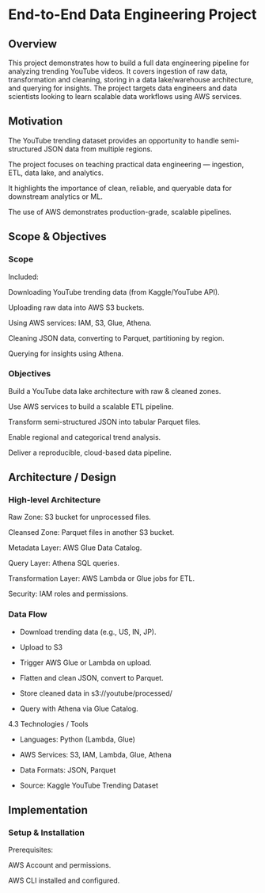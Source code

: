 # End-to-End Data Engineering Project
## Overview

This project demonstrates how to build a full data engineering pipeline for analyzing trending YouTube videos. It covers ingestion of raw data, transformation and cleaning, storing in a data lake/warehouse architecture, and querying for insights. The project targets data engineers and data scientists looking to learn scalable data workflows using AWS services.

## Motivation

The YouTube trending dataset provides an opportunity to handle semi-structured JSON data from multiple regions.

The project focuses on teaching practical data engineering — ingestion, ETL, data lake, and analytics.

It highlights the importance of clean, reliable, and queryable data for downstream analytics or ML.

The use of AWS demonstrates production-grade, scalable pipelines.

## Scope & Objectives
### Scope

Included:

Downloading YouTube trending data (from Kaggle/YouTube API).

Uploading raw data into AWS S3 buckets.

Using AWS services: IAM, S3, Glue, Athena.

Cleaning JSON data, converting to Parquet, partitioning by region.

Querying for insights using Athena.

### Objectives

Build a YouTube data lake architecture with raw & cleaned zones.

Use AWS services to build a scalable ETL pipeline.

Transform semi-structured JSON into tabular Parquet files.

Enable regional and categorical trend analysis.

Deliver a reproducible, cloud-based data pipeline.

## Architecture / Design
### High-level Architecture

Raw Zone: S3 bucket for unprocessed files.

Cleansed Zone: Parquet files in another S3 bucket.

Metadata Layer: AWS Glue Data Catalog.

Query Layer: Athena SQL queries.

Transformation Layer: AWS Lambda or Glue jobs for ETL.

Security: IAM roles and permissions.

### Data Flow

 - Download trending data (e.g., US, IN, JP).

 - Upload to S3

 - Trigger AWS Glue or Lambda on upload.

 - Flatten and clean JSON, convert to Parquet.

 - Store cleaned data in s3://youtube/processed/

 - Query with Athena via Glue Catalog.

4.3 Technologies / Tools

 - Languages: Python (Lambda, Glue)

 - AWS Services: S3, IAM, Lambda, Glue, Athena

 - Data Formats: JSON, Parquet

 - Source: Kaggle YouTube Trending Dataset

## Implementation
### Setup & Installation

Prerequisites:

AWS Account and permissions.

AWS CLI installed and configured.
